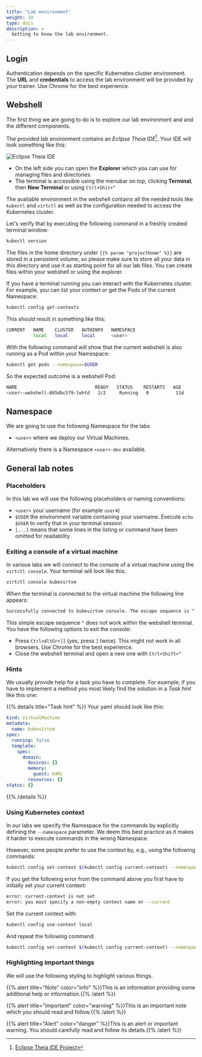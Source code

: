 ```yaml
---
title: "Lab environment"
weight: 10
type: docs
description: >
  Getting to know the lab environment.
---
```



## Login

Authentication depends on the specific Kubernetes cluster environment. The **URL** and **credentials** to access the lab environment will be provided by your trainer. Use Chrome for the best experience.


## Webshell

The first thing we are going to do is to explore our lab environment and and the different components.

The provided lab environment contains an _Eclipse Theia IDE_[^1]. Your IDE will look something like this:

![Eclipse Theia IDE](../theia.png)

* On the left side you can open the **Explorer** which you can use for managing files and directories
* The terminal is accessible using the menubar on top, clicking **Terminal**, then **New Terminal** or using `Ctrl+Shit+^`

The available environment in the webshell contains all the needed tools like `kubectl` and `virtctl` as well as
the configuration needed to access the Kubernetes cluster.

Let's verify that by executing the following command in a freshly created terminal window:

```bash
kubectl version
```

The files in the home directory under `{{% param "projecthome" %}}` are stored in a persistent volume, so please make sure to store all your data in this directory and use it as starting point for all our lab files.
You can create files within your webshell or using the explorer.

If you have a terminal running you can interact with the Kubernetes cluster. For example, you can list your context or get the Pods of the current Namespace:

```bash
kubectl config get-contexts
```

This should result in something like this:

```bash
CURRENT   NAME    CLUSTER   AUTHINFO   NAMESPACE
          local   local     local      <user>
```

With the following command will show that the current webshell is also running as a Pod within your Namespace:

```bash
kubectl get pods --namespace=$USER
```

So the expected outcome is a webshell Pod:

```bash
NAME                             READY   STATUS    RESTARTS   AGE
<user>-webshell-885dbc579-lwhtd   2/2     Running   0          11d
```


## Namespace

We are going to use the following Namespace for the labs

* `<user>` where we deploy our Virtual Machines.

Alternatively there is a Namespace `<user>-dev` available.


## General lab notes


### Placeholders

In this lab we will use the following placeholders or naming conventions:

* `<user>` your username (for example `user4`)
* `$USER` the environment variable containing your username. Execute `echo $USER` to verify that in your terminal session
* `[...]` means that some lines in the listing or command have been omitted for readability


### Exiting a console of a virtual machine

In various labs we will connect to the console of a virtual machine using the `virtctl console`. Your terminal will look like this:

```bash
virtctl console kubevirtvm
```

When the terminal is connected to the virtual machine the following line appears:
```bash
Successfully connected to kubevirtvm console. The escape sequence is ^
```

This simple escape sequence `^` does not work within the webshell terminal. You have the following options to exit the console:

* Press `Ctrl+AltGr+]]` (yes, press `]` twice). This might not work in all browsers. Use Chrome for the best experience.
* Close the webshell terminal and open a new one with `Ctrl+Shift+^`


### Hints

We usually provide help for a task you have to complete. For example, if you have to implement a method you most likely find the solution in a _Task hint_ like this one:

{{% details title="Task hint" %}}
Your yaml should look like this:

```yaml
kind: VirtualMachine
metadata:
  name: kubevirtvm
spec:
  running: false
  template:
    spec:
      domain:
        devices: {}
        memory:
          guest: 64Mi
        resources: {}
status: {}
```
{{% /details %}}


### Using Kubernetes context

In our labs we specify the Namespace for the commands by explicitly defining the `--namespace` parameter.
We deem this best practice as it makes it harder to execute commands in the wrong Namespace.

However, some people prefer to use the context by, e.g., using the following commands:

```bash
kubectl config set-context $(kubectl config current-context) --namespace $USER
```

If you get the following error from the command above you first have to initially set your current context:

```bash
error: current-context is not set
error: you must specify a non-empty context name or --current
```

Set the current context with:

```bash
kubectl config use-context local
```

And repeat the following command:

```bash
kubectl config set-context $(kubectl config current-context) --namespace $USER
```


### Highlighting important things

We will use the following styling to highlight various things.

{{% alert title="Note" color="info" %}}This is an information providing some additional help or information.{{% /alert %}}

{{% alert title="Important" color="warning" %}}This is an important note which you should read and follow.{{% /alert %}}

{{% alert title="Alert" color="danger" %}}This is an alert or important warning. You should carefully read and follow its details.{{% /alert %}}

[^1]: [Eclipse Theia IDE Project](https://theia-ide.org/)
